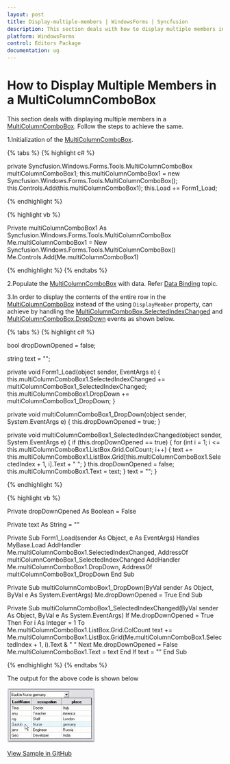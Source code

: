 ```yaml
---
layout: post
title: Display-multiple-members | WindowsForms | Syncfusion
description: This section deals with how to display multiple members in a multicolumncombobox control on winforms
platform: WindowsForms
control: Editors Package
documentation: ug
---
```


# How to Display Multiple Members in a MultiColumnComboBox

This section deals with displaying multiple members in a [MultiColumnComboBox](https://help.syncfusion.com/cr/windowsforms/Syncfusion.Windows.Forms.Tools.MultiColumnComboBox.html). Follow the steps to achieve the same.

1.Initialization of the [MultiColumnComboBox](https://help.syncfusion.com/cr/windowsforms/Syncfusion.Windows.Forms.Tools.MultiColumnComboBox.html).

{% tabs %}
{% highlight c# %}

private Syncfusion.Windows.Forms.Tools.MultiColumnComboBox multiColumnComboBox1;
this.multiColumnComboBox1 = new Syncfusion.Windows.Forms.Tools.MultiColumnComboBox();
this.Controls.Add(this.multiColumnComboBox1);
this.Load += Form1_Load; 

{% endhighlight %}

{% highlight vb %}

Private multiColumnComboBox1 As Syncfusion.Windows.Forms.Tools.MultiColumnComboBox
Me.multiColumnComboBox1 = New Syncfusion.Windows.Forms.Tools.MultiColumnComboBox()
Me.Controls.Add(Me.multiColumnComboBox1)

{% endhighlight %}
{% endtabs %}

2.Populate the [MultiColumnComboBox](https://help.syncfusion.com/cr/windowsforms/Syncfusion.Windows.Forms.Tools.MultiColumnComboBox.html) with data. Refer [Data Binding](https://help.syncfusion.com/windowsforms/multicolumncombobox/data-binding) topic.

3.In order to display the contents of the entire row in the [MultiColumnComboBox](https://help.syncfusion.com/cr/windowsforms/Syncfusion.Windows.Forms.Tools.MultiColumnComboBox.html) instead of the using `DisplayMember` property, can achieve by handling the [MultiColumnComboBox.SelectedIndexChanged](https://help.syncfusion.com/cr/windowsforms/Syncfusion.Windows.Forms.Tools.ComboBoxBaseDataBound.html) and [MultiColumnComboBox.DropDown](https://help.syncfusion.com/cr/windowsforms/Syncfusion.Windows.Forms.Tools.ComboDropDown.html) events as shown below.

{% tabs %}
{% highlight c# %}

bool dropDownOpened = false;

string text = "";

private void Form1_Load(object sender, EventArgs e)
{
    this.multiColumnComboBox1.SelectedIndexChanged += multiColumnComboBox1_SelectedIndexChanged;
    this.multiColumnComboBox1.DropDown += multiColumnComboBox1_DropDown;
}

private void multiColumnComboBox1_DropDown(object sender, System.EventArgs e)
{
    this.dropDownOpened = true;
}

private void multiColumnComboBox1_SelectedIndexChanged(object sender, System.EventArgs e)
{
    if (this.dropDownOpened == true)
    {
        for (int i = 1; i <= this.multiColumnComboBox1.ListBox.Grid.ColCount; i++)
        {
            text += this.multiColumnComboBox1.ListBox.Grid[this.multiColumnComboBox1.SelectedIndex + 1, i].Text + " ";
        }
        this.dropDownOpened = false;
        this.multiColumnComboBox1.Text = text;
    }
    text = "";
}

{% endhighlight %}

{% highlight vb %}
 
Private dropDownOpened As Boolean = False

Private text As String = ""

Private Sub Form1_Load(sender As Object, e As EventArgs) Handles MyBase.Load
    AddHandler Me.multiColumnComboBox1.SelectedIndexChanged, AddressOf multiColumnComboBox1_SelectedIndexChanged
    AddHandler Me.multiColumnComboBox1.DropDown, AddressOf multiColumnComboBox1_DropDown
End Sub

Private Sub multiColumnComboBox1_DropDown(ByVal sender As Object, ByVal e As System.EventArgs)
    Me.dropDownOpened = True
End Sub

Private Sub multiColumnComboBox1_SelectedIndexChanged(ByVal sender As Object, ByVal e As System.EventArgs)
    If Me.dropDownOpened = True Then
        For i As Integer = 1 To Me.multiColumnComboBox1.ListBox.Grid.ColCount
            text += Me.multiColumnComboBox1.ListBox.Grid(Me.multiColumnComboBox1.SelectedIndex + 1, i).Text & " "
        Next
        Me.dropDownOpened = False
        Me.multiColumnComboBox1.Text = text
    End If
    text = ""
End Sub

{% endhighlight %}
{% endtabs %}

The output for the above code is shown below

![Display-multiple-fields](Frequently-Asked-Questions_images/Overview_img332.jpeg)

[View Sample in GitHub](https://github.com/SyncfusionExamples/How-to-display-multiple-members-in-WinForms-MultiColumnComboBox)

